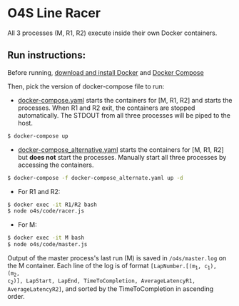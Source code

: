 # O4S Line Racer

All 3 processes (M, R1, R2) execute inside their own Docker containers.

## Run instructions:

Before running, [download and install Docker](https://www.docker.com/products/docker-desktop) and [Docker Compose](https://docs.docker.com/compose/install/)

Then, pick the version of docker-compose file to run:
* [docker-compose.yaml](https://github.com/sharma-divyanshu/o4s_line_racer/blob/master/docker-compose.yaml) starts the containers for [M, R1, R2] and starts the processes. When R1 and R2 exit, the containers are stopped automatically. The STDOUT from all three processes will be piped to the host.
```bash
$ docker-compose up
```
* [docker-compose_alternative.yaml](https://github.com/sharma-divyanshu/o4s_line_racer/blob/master/docker-compose_alternative.yaml) starts the containers for [M, R1, R2] but **does not** start the processes. Manually start all three processes by accessing the containers.
```bash
$ docker-compose -f docker-compose_alternate.yaml up -d
```
  - For R1 and R2:
```bash
$ docker exec -it R1/R2 bash
$ node o4s/code/racer.js
```
  - For M:
```bash
$ docker exec -it M bash
$ node o4s/code/master.js
```
Output of the master process's last run (M) is saved in `/o4s/master.log` on the M container. Each line of the log is of format `[LapNumber.`<code>[(m<sub>1</sub>, c<sub>1</sub>), (m<sub>2</sub>, c<sub>2</sub>)]</code>`, LapStart, LapEnd, TimeToCompletion, AverageLatencyR1, AverageLatencyR2]`, and sorted by the TimeToCompletion in ascending order.

